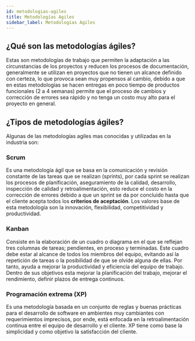```yaml
---
id: metodologias-agiles
title: Metodologías Agiles
sidebar_label: Metodologías Agiles
---
```


## ¿Qué son las metodologías ágiles?

Estas son metodologías de trabajo que permiten la adaptación a las circunstancias de los proyectos y reducen los procesos de documentación, generalmente se utilizan en proyectos que no tienen un alcance definido con certeza, lo que provoca sean muy propensos al cambio, debido a que en estas metodologías se hacen entregas en poco tiempo de productos funcionales (2 a 4 semanas) permite que el proceso de cambios y corrección de errores sea rápido y no tenga un costo muy alto para el proyecto en general. 

## ¿Tipos de metodologías ágiles?

Algunas de las metodologías agiles mas conocidas y utilizadas en la industria son: 

### Scrum

Es una metodología ágil que se basa en la comunicación y revisión constante de las tareas que se realizan (sprints), por cada sprint se realizan los procesos de planificación, aseguramiento de la calidad, desarrollo, inspección de calidad y retroalimentación, esto reduce el costo en la corrección de errores debido a que un sprint se da por concluido hasta que el cliente acepta todos los **criterios de aceptación**. Los valores base de esta metodología son la innovación, flexibilidad, competitividad y productividad.

### Kanban

Consiste en la elaboración de un cuadro o diagrama en el que se reflejan tres columnas de tareas; pendientes, en proceso y terminadas. Este cuadro debe estar al alcance de todos los miembros del equipo, evitando así la repetición de tareas o la posibilidad de que se olvide alguna de ellas. Por tanto, ayuda a mejorar la productividad y eficiencia del equipo de trabajo. Dentro de sus objetivos esta mejorar la planificación del trabajo, mejorar el rendimiento, definir plazos de entrega continuos.

### Programación extrema (XP)

Es una metodología basada en un conjunto de reglas y buenas prácticas para el desarrollo de software en ambientes muy cambiantes con requerimientos imprecisos, por ende, está enfocada en la retroalimentación continua entre el equipo de desarrollo y el cliente. XP tiene como base la simplicidad y como objetivo la satisfacción del cliente.